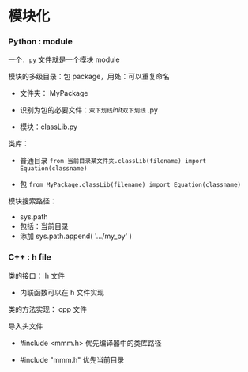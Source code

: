 # 模块化

### Python : module

一个`. py` 文件就是一个模块 module

模块的多级目录：包 package，用处：可以重复命名

* 文件夹： MyPackage

* 识别为包的必要文件：`双下划线`_init_`双下划线` .py

* 模块：classLib.py

类库：

* 普通目录      `from 当前目录某文件夹.classLib(filename) import Equation(classname)`

* 包         `from MyPackage.classLib(filename) import Equation(classname)`

模块搜索路径：

* sys.path
* 包括：当前目录
* 添加     sys.path.append\( '.../my\_py' \)

### C++ : h file

类的接口： h 文件

* 内联函数可以在 h 文件实现

类的方法实现： cpp 文件

导入头文件

*  \#include &lt;mmm.h&gt;     优先编译器中的类库路径

* \#include "mmm.h"        优先当前目录





